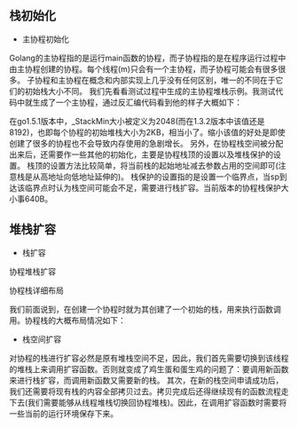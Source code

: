 ## 栈初始化

+ 主协程初始化

Golang的主协程指的是运行main函数的协程，而子协程指的是在程序运行过程中由主协程创建的协程。每个线程(m)只会有一个主协程，而子协程可能会有很多很多。
子协程和主协程在概念和内部实现上几乎没有任何区别，唯一的不同在于它们的初始栈大小不同。
我们先看看测试过程中生成的主协程堆栈示例。我测试代码中就生成了一个主协程，通过反汇编代码看到他的样子大概如下：

在go1.5.1版本中，_StackMin大小被定义为2048(而在1.3.2版本中该值还是8192)，也即每个协程的初始堆栈大小为2KB，相当小了。缩小该值的好处是即使创建了很多的协程也不会导致内存使用的急剧增长。
另外，在协程栈空间被分配出来后，还需要作一些其他的初始化，主要是协程栈顶的设置以及堆栈保护的设置。
栈顶的设置方法比较简单，将当前栈的起始地址减去参数占用的空间即可(注意栈是从高地址向低地址延伸的)。
栈保护的设置指的是设置一个临界点，当sp到达该临界点时认为栈空间可能会不足，需要进行栈扩容。当前版本的协程栈保护大小事640B。

## 堆栈扩容

+ 栈扩容

协程堆栈扩容

协程栈详细布局

我们前面说到，在创建一个协程时就为其创建了一个初始的栈，用来执行函数调用。协程栈的大概布局情况如下：


+ 栈空间扩容

对协程的栈进行扩容必然是原有堆栈空间不足，因此，我们首先需要切换到该线程的堆栈上来调用扩容函数。否则就变成了鸡生蛋和蛋生鸡的问题了：要调用新函数来进行栈扩容，而调用新函数又需要新的栈。
其次，在新的栈空间申请成功后，我们还需要将现有栈的内容全部拷贝过去。拷贝完成后还得继续现有的函数流程走下去(我们需要能够从线程堆栈切换回协程堆栈)。因此，在调用扩容函数时需要将一些当前的运行环境保存下来。